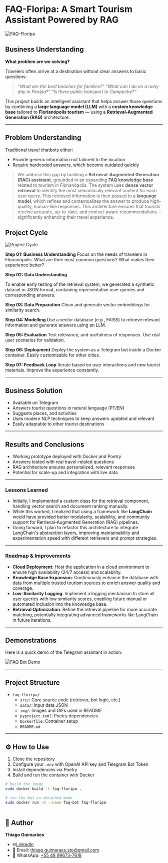 # FAQ-Floripa: A Smart Tourism Assistant Powered by RAG

![FAQ-Floripa](img/2.png)

## Business Understanding

**What problem are we solving?**

Travelers often arrive at a destination without clear answers to basic questions:

> *“What are the best beaches for families?”*
 *“What can I do on a rainy day in Floripa?”*
 *“Is there public transport to Campeche?”*

This project builds an intelligent assistant that helps answer those questions by combining a **large language model (LLM)** with a **custom knowledge base** tailored to **Florianópolis tourism** — using a **Retrieval-Augmented Generation (RAG)** architecture.

---

## Problem Understanding

Traditional travel chatbots either:

- Provide generic information not tailored to the location
- Require hardcoded answers, which become outdated quickly

> We address this gap by building a **Retrieval-Augmented Generation (RAG) assistant**, grounded in an expanding **FAQ knowledge base** related to tourism in Florianópolis. The system uses **dense vector retrieval** to identify the most semantically relevant content for each user query. This retrieved information is then passed to a **language model**, which refines and contextualizes the answer to produce high-quality, human-like responses. This architecture ensures that tourists receive accurate, up-to-date, and context-aware recommendations — significantly enhancing their travel experience.

## Project Cycle

![Project Cycle](img/CRISP-DM.png)

**Step 01: Business Understanding**
Focus on the needs of travelers in Florianópolis. What are their most common questions? What makes their experience better?

**Step 02: Data Understanding**

To enable early testing of the retrieval system, we generated a synthetic dataset in JSON format, containing representative user queries and corresponding answers.

**Step 03: Data Preparation**
Clean and generate vector embeddings for similarity search.

**Step 04: Modelling**
Use a vector database (e.g., FAISS) to retrieve relevant information and generate answers using an LLM.

**Step 05: Evaluation**
Test relevance, and usefulness of responses. Use real user scenarios for validation.

**Step 06: Deployment**
Deploy the system as a Telegram bot inside a Docker container. Easily customizable for other cities.

**Step 07: Feedback Loop**
Iterate based on user interactions and new tourist materials. Improve the experience constantly.

---

## Business Solution

- Available on Telegram
- Answers tourist questions in natural language (PT/EN)
- Suggests places, and activities
- Uses modern NLP techniques to keep answers updated and relevant
- Easily adaptable to other tourist destinations

---

## Results and Conclusions

- Working prototype deployed with Docker and Poetry
- Answers tested with real travel-related questions
- RAG architecture ensures personalized, relevant responses
- Potential for scale-up and integration with live data

---

### Lessons Learned

- Initially, I implemented a custom class for the retrieval component, handling vector search and document ranking manually.
- While this worked, I realized that using a framework like **LangChain** would have provided better modularity, scalability, and community support for Retrieval-Augmented Generation (RAG) pipelines.
- Going forward, I plan to refactor this architecture to integrate LangChain's abstraction layers, improving maintainability and experimentation speed with different retrievers and prompt strategies.

---

### Roadmap & Improvements

- **Cloud Deployment**: Host the application in a cloud environment to ensure high availability (24/7 access) and scalability.
- **Knowledge Base Expansion**: Continuously enhance the database with data from multiple trusted tourism sources to enrich answer quality and coverage.
- **Low-Similarity Logging**: Implement a logging mechanism to store all user queries with low similarity scores, enabling future manual or automated inclusion into the knowledge base.
- **Retrieval Optimization**: Refine the retrieval pipeline for more accurate matching, potentially integrating advanced frameworks like LangChain in future iterations.

---

## Demonstrations

Here is a quick demo of the Telegram assistant in action:

![FAQ Bot Demo](img/output.gif)

---

## Project Structure

* `faq-floripa/`
  * `src/`: Core source code (retriever, bot logic, etc.)
  * `data/`: Input data JSON
  * `img/`: Images and GIFs used in README
  * `pyproject.toml`: Poetry dependencies
  * `Dockerfile`: Container setup
  * `README.md`

---

## ⚙️ How to Use

1. Clone the repository
2. Configure your `.env` with OpenAI API key and Telegram Bot Token
3. Install dependencies via Poetry
4. Build and run the container with Docker

```bash
# build the image
sudo docker build -t faq-floripa .

# run the bot in detached mode
sudo docker run -d --name faq-bot faq-floripa 
                                              
```


## 👤 Author

**Thiago Guimarães**


* 🌐[LinkedIn](https://www.linkedin.com/in/thiagodatascientist/)
* 📧 Email: [thiago.guimaraes.sto@gmail.com](mailto:thiago.guimaraes.sto@gmail.com)
* 📱 WhatsApp: [+55 48 99673-7618](https://wa.me/5548996737618)

